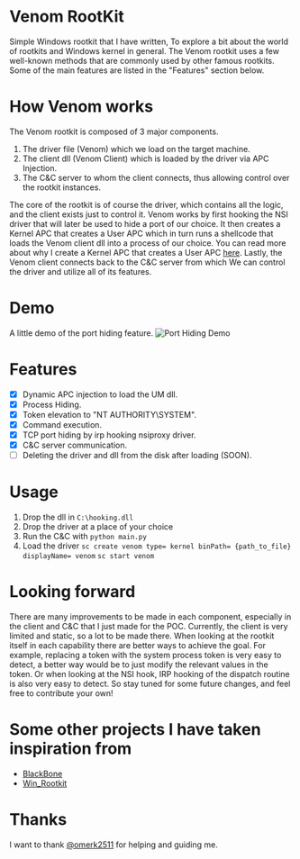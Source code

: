 # Venom RootKit
Simple Windows rootkit that I have written, To explore a bit about the world of rootkits and Windows kernel in general.
The Venom rootkit uses a few well-known methods that are commonly used by other famous rootkits. Some of the main features are listed in the "Features" section below.

# How Venom works
The Venom rootkit is composed of 3 major components.
1. The driver file (Venom) which we load on the target machine.
2. The client dll (Venom Client) which is loaded by the driver via APC Injection.
3. The C&C server to whom the client connects, thus allowing control over the rootkit instances.

The core of the rootkit is of course the driver, which contains all the logic, and the client exists just to control it.
Venom works by first hooking the NSI driver that will later be used to hide a port of our choice.
It then creates a Kernel APC that creates a User APC which in turn runs a shellcode that loads the Venom client dll into a process of our choice.
You can read more about why I create a Kernel APC that creates a User APC [here](https://medium.com/@philiptsukerman/bypassing-the-microsoft-windows-threat-intelligence-kernel-apc-injection-sensor-92266433e0b0).
Lastly, the Venom client connects back to the C&C server from which We can control the driver and utilize all of its features.

# Demo
A little demo of the port hiding feature.
![Port Hiding Demo](https://camo.githubusercontent.com/eeb97ea73446b3739615c14ee8ddf6d48636b2c26ac8938e4bd2e3cd08610e6f/68747470733a2f2f692e696d6775722e636f6d2f663551746c66312e706e67)

# Features
- [x] Dynamic APC injection to load the UM dll.
- [x] Process Hiding.
- [x] Token elevation to "NT AUTHORITY\SYSTEM".
- [x] Command execution.
- [x] TCP port hiding by irp hooking nsiproxy driver.
- [x] C&C server communication.
- [ ] Deleting the driver and dll from the disk after loading (SOON).

# Usage
1. Drop the dll in `C:\hooking.dll`
2. Drop the driver at a place of your choice
3. Run the C&C with `python main.py`
4. Load the driver 
`sc create venom type= kernel binPath= {path_to_file} displayName= venom`
`sc start venom`

# Looking forward
There are many improvements to be made in each component, especially in the client and C&C that I just made for the POC.
Currently, the client is very limited and static, so a lot to be made there.
When looking at the rootkit itself in each capability there are better ways to achieve the goal.
For example, replacing a token with the system process token is very easy to detect, a better way would be to just modify the relevant values in the token.
Or when looking at the NSI hook, IRP hooking of the dispatch routine is also very easy to detect.
So stay tuned for some future changes, and feel free to contribute your own!

# Some other projects I have taken inspiration from
 - [BlackBone](https://github.com/DarthTon/Blackbone)
 - [Win_Rootkit](https://github.com/alal4465/Win_Rootkit)

# Thanks
I want to thank [@omerk2511](https://github.com/omerk2511) for helping and guiding me.

